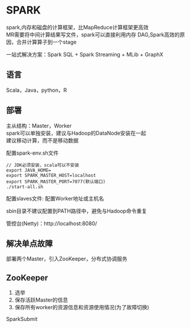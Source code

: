 # SPARK

spark,内存和磁盘的计算框架，比MapReduce计算框架更高效  
MR需要将中间计算结果写文件，spark可以直接利用内存
DAG,Spark高效的原因，合并计算算子到一个stage  

一站式解决方案：Spark SQL + Spark Streaming + MLib + GraphX 

## 语言
Scala，Java，python，R  

## 部署
主从结构：Master，Worker     
spark可以单独安装，建议与Hadoop的DataNode安装在一起    
建议移动计算，而不是移动数据    

配置spark-env.sh文件
```
// JDK必须安装，scala可以不安装
export JAVA_HOME=
export SPARK_MASTER_HOST=localhost
export SPARK_MASTER_PORT=7077(默认端口)
./start-all.sh
```
配置slaves文件: 配置Worker地址或主机名

sbin目录不建议配置到PATH路径中，避免与Hadoop命令重复     

管控台(Netty)：http://localhost:8080/

## 解决单点故障
部署两个Master，引入ZooKeeper，分布式协调服务   

## ZooKeeper
1. 选举
2. 保存活跃Master的信息
3. 保存所有worker的资源信息和资源使用情况(为了故障切换)

SparkSubmit



